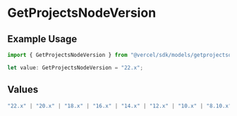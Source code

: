 # GetProjectsNodeVersion

## Example Usage

```typescript
import { GetProjectsNodeVersion } from "@vercel/sdk/models/getprojectsop.js";

let value: GetProjectsNodeVersion = "22.x";
```

## Values

```typescript
"22.x" | "20.x" | "18.x" | "16.x" | "14.x" | "12.x" | "10.x" | "8.10.x"
```